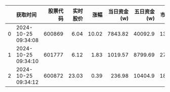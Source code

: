 |    | 获取时间            |   股票代码 |   实时股价 |   涨幅 |   当日资金(w) |   五日资金(w) |   市值(E) |   流通市值(E) |   换手率 |
|---:|:--------------------|-----------:|-----------:|-------:|--------------:|--------------:|----------:|--------------:|---------:|
|  0 | 2024-10-25 09:34:08 |     600869 |       6.04 |  10.02 |       7843.82 |      40092.9  |    134.05 |        134.05 |     2.2  |
|  1 | 2024-10-25 09:34:10 |     601777 |       6.12 |   1.83 |       1019.57 |       8799.69 |    276.69 |        276.69 |     0.52 |
|  2 | 2024-10-25 09:34:12 |     600872 |      23.03 |   0.39 |        236.98 |      10404.9  |    180.22 |        177.4  |     0.18 |